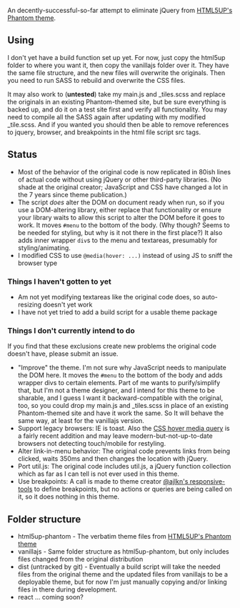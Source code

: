 An decently-successful-so-far attempt to eliminate jQuery from
[HTML5UP's Phantom theme](https://html5up.net/phantom).

## Using

I don't yet have a build function set up yet. For now, just copy the
html5up folder to where you want it, then copy the vanillajs folder
over it. They have the same file structure, and the new files will
overwrite the originals. Then you need to run SASS to rebuild and
overwrite the CSS files.

It may also work to (**untested**) take my main.js and \_tiles.scss and replace the originals in an existing Phantom-themed site, but be sure everything is backed up, and do it on a test site first and verify all functionality. You may need to compile all the SASS again after updating with my modified \_tile.scss. And if you wanted you should then be able to remove references to jquery, browser, and breakpoints in the html file script src tags.

## Status

- Most of the behavior of the original code is now replicated in 80ish lines of actual code without using jQuery or other third-party libraries. (No shade at the original creator; JavaScript and CSS have changed a lot in the 7 years since theme publication.)
- The script _does_ alter the DOM on document ready when run, so if you use a DOM-altering library, either replace that functionality or ensure your library waits to allow this script to alter the DOM before it goes to work. It moves `#menu` to the bottom of the body. (Why though? Seems to be needed for styling, but why is it not there in the first place?) It also adds inner wrapper `div`s to the menu and textareas, presumably for styling/animating.
- I modified CSS to
  use `@media(hover: ...)` instead of using JS to sniff the browser
  type

### Things I haven't gotten to yet

- Am not yet modifying textareas like the original code
  does, so auto-resizing doesn't yet work
- I have not yet tried to
  add a build script for a usable theme package

### Things I don't currently intend to do

If you find that these exclusions create new problems the original code doesn't have, please submit an issue.

- "Improve" the theme. I'm not sure why JavaScript needs to manipulate the DOM here. It moves the `#menu` to the bottom of the body and adds wrapper divs to certain elements. Part of me wants to purify/simplify that, but I'm not a theme designer, and I intend for this theme to be sharable, and I guess I want it backward-compatible with the original, too, so you could drop my main.js and \_tiles.scss in place of an existing Phantom-themed site and have it work the same. So It will behave the same way, at least for the vanillajs version.
- Support legacy browsers: IE is toast. Also the [CSS hover media query](https://developer.mozilla.org/en-US/docs/Web/CSS/@media/hover) is a fairly recent addition and may leave modern-but-not-up-to-date browsers not detecting touch/mobile for restyling.
- Alter link-in-menu behavior: The original code prevents links from being clicked, waits 350ms and then changes the location with jQuery.
- Port util.js: The original code includes util.js, a jQuery function collection which as far as I can tell is not ever used in this theme.
- Use breakpoints: A call is made to theme creator [@ajlkn's responsive-tools](https://github.com/ajlkn/responsive-tools) to define breakpoints, but no actions or queries are being called on it, so it does nothing in this theme.

## Folder structure

- html5up-phantom - The verbatim theme files from [HTML5UP's Phantom
  theme](https://html5up.net/phantom)
- vanillajs - Same folder
  structure as html5up-phantom, but only includes files changed from
  the original distribution
- dist (untracked by git) - Eventually a
  build script will take the needed files from the original theme and
  the updated files from vanillajs to be a deployable theme, but for
  now I'm just manually copying and/or linking files in there during
  development.
- react ... coming soon?
